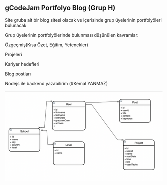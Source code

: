 ## gCodeJam Portfolyo Blog (Grup H)

Site gruba ait bir blog sitesi olacak ve içerisinde grup üyelerinin portfolyöleri bulunacak

Grup üyelerinin portfolyölerinde bulunması düşünülen kavramlar:

Özgeçmiş(Kısa Özet, Eğitim, Yetenekler)

Projeleri

Kariyer hedefleri

Blog postları



Nodejs ile backend yazabilirim (#Kemal YANMAZ)

![](umldiagram.png)